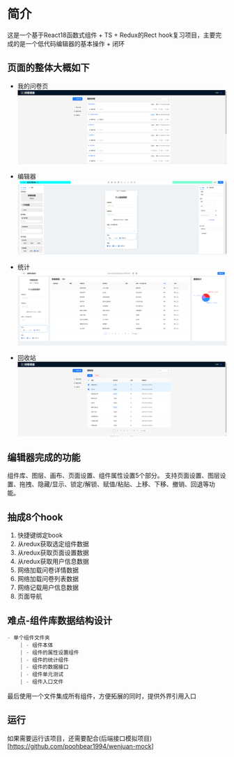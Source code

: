 # 简介

这是一个基于React18函数式组件 + TS + Redux的Rect hook复习项目，主要完成的是一个低代码编辑器的基本操作 + 闭环

## 页面的整体大概如下

- 我的问卷页
<img alt="我的问卷" src="https://raw.githubusercontent.com/poohbear1994/react-fuxi/master/readme-img/myQuestion.jpg"></img>
- 编辑器
<img alt="编辑器" src="https://raw.githubusercontent.com/poohbear1994/react-fuxi/master/readme-img/editor.jpg"></img>

- 统计
<img alt="统计" src="https://raw.githubusercontent.com/poohbear1994/react-fuxi/master/readme-img/stat.jpg"></img>

- 回收站
<img alt="回收站" src="https://raw.githubusercontent.com/poohbear1994/react-fuxi/master/readme-img/trash.jpg"></img>

## 编辑器完成的功能
组件库、图层、画布、页面设置、组件属性设置5个部分。
支持页面设置、图层设置、拖拽、隐藏/显示、锁定/解锁、赋值/粘贴、上移、下移、撤销、回退等功能。

## 抽成8个hook
1. 快捷键绑定book
2. 从redux获取选定组件数据
3. 从redux获取页面设置数据
4. 从redux获取用户信息数据
5. 网络加载问卷详情数据
6. 网络加载问卷列表数据
7. 网络记载用户信息数据
8. 页面导航

## 难点-组件库数据结构设计
```js
- 单个组件文件夹
    | - 组件本体
    | - 组件的属性设置组件
    | - 组件的统计组件
    | - 组件的数据接口
    | - 组件单元测试
    | - 组件入口文件
```

最后使用一个文件集成所有组件，方便拓展的同时，提供外界引用入口

## 运行
如果需要运行该项目，还需要配合(后端接口模拟项目)[https://github.com/poohbear1994/wenjuan-mock]